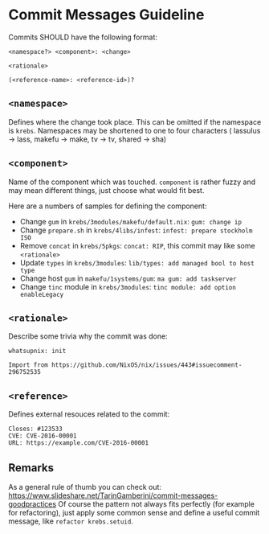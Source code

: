 # Commit Messages Guideline

Commits SHOULD have the following format:

```
<namespace?> <component>: <change>

<rationale>

(<reference-name>: <reference-id>)?
```

## `<namespace>`
Defines where the change took place. This can be omitted if the
namespace is `krebs`. Namespaces may be shortened to one to four characters (
lassulus -> lass, makefu -> make, tv -> tv, shared -> sha)

## `<component>`
Name of the component which was touched. `component` is
rather fuzzy and may mean different things, just choose what would fit best.

Here are a numbers of samples for defining the component:

* Change `gum` in `krebs/3modules/makefu/default.nix`: `gum: change ip`
* Change `prepare.sh` in `krebs/4libs/infest`: `infest: prepare stockholm ISO`
* Remove `concat` in `krebs/5pkgs`: `concat: RIP`, this commit may like some `<rationale>`
* Update `types` in `krebs/3modules`: `lib/types: add managed bool to host type`
* Change host `gum` in `makefu/1systems/gum`: `ma gum: add taskserver`
* Change `tinc` module in `krebs/3modules`: `tinc module: add option enableLegacy`

## `<rationale>`
Describe some trivia why the commit was done:
```
whatsupnix: init

Import from https://github.com/NixOS/nix/issues/443#issuecomment-296752535
```

## `<reference>`
Defines external resouces related to the commit:
```
Closes: #123533
CVE: CVE-2016-00001
URL: https://example.com/CVE-2016-00001
```

## Remarks
As a general rule of thumb you can check out: https://www.slideshare.net/TarinGamberini/commit-messages-goodpractices
Of course the pattern not always fits perfectly (for example for refactoring),
just apply some common sense and define a useful commit message,
like `refactor krebs.setuid`.


